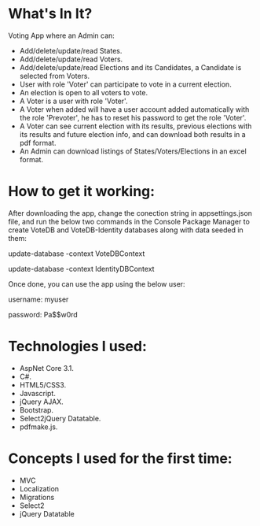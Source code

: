 # What's In It?

Voting App where an Admin can:
 -  Add/delete/update/read States.
 -  Add/delete/update/read Voters. 
 -  Add/delete/update/read Elections and its Candidates, a Candidate is selected from Voters.
 -  User with role 'Voter' can participate to vote in a current election.
 -  An election is open to all voters to vote.
 -  A Voter is a user with role 'Voter'.
 -  A Voter when added will have a user account added automatically with the role 'Prevoter', he has to reset his password to get the role 'Voter'.
 -  A Voter can see current election with its results, previous elections with its results and future election info, and can download both results in a pdf format.
 -  An Admin can download listings of States/Voters/Elections in an excel format.



# How to get it working:
After downloading the app, change the conection string in appsettings.json file, and run the below two commands in the Console Package Manager to create VoteDB and VoteDB-Identity databases
along with data seeded in them:

update-database -context VoteDBContext


update-database -context IdentityDBContext


Once done, you can use the app using the below user:


username: myuser 

password: Pa$$w0rd

# Technologies I used:
-  AspNet Core 3.1.
-  C#.
-  HTML5/CSS3.
-  Javascript.
-  jQuery AJAX.
-  Bootstrap.
-  Select2jQuery Datatable.
-  pdfmake.js.

#  Concepts I used for the first time:
-  MVC
-  Localization
-  Migrations
-  Select2
-  jQuery Datatable